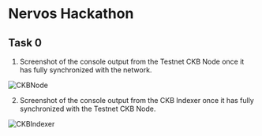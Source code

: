 # Nervos Hackathon
## Task 0

1. Screenshot of the console output from the Testnet CKB Node once it has fully synchronized with the network.

![CKBNode](https://user-images.githubusercontent.com/20618172/128812816-2ef2bfd0-9c70-450b-bcec-fabdf43e38e8.PNG)


2. Screenshot of the console output from the CKB Indexer once it has fully synchronized with the Testnet CKB Node.

![CKBIndexer](https://user-images.githubusercontent.com/20618172/128812844-d40e918b-3ff0-4954-9ecd-73efba2896b0.PNG)

